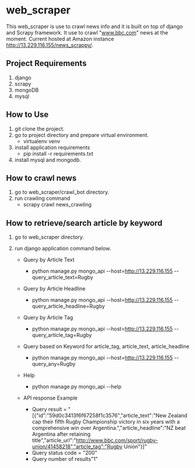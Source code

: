 # web_scraper

This web_scraper is use to crawl news info and it is built on top of django and Scrapy framework. It use to crawl "www.bbc.com" news at the moment. Current hosted at Amazon instance http://13.229.116.155/news_scrappy/.

Project Requirements
----------------------------
1. django
2. scrapy
3. mongoDB
4. mysql


How to Use
---------------
1. git clone the project.
2. go to project directory and prepare virtual environment.
    - virtualenv venv
3. install application requirements
    - pip install -r requirements.txt 
4. install mysql and mongodb.


How to crawl news
----------------------
1. go to web_scraper/crawl_bot directory.
2. run crawling command 
   - scrapy crawl news_crawling 
   
   
How to retrieve/search article by keyword
--------------------------------------
1. go to web_scraper directory.
2. run django application command below.

   - Query by Article Text 
      - python manage.py mongo_api --host=http://13.229.116.155 --query_article_text=Rugby
   - Query by Article Headline
      - python manage.py mongo_api --host=http://13.229.116.155 --query_article_headline=Rugby
   - Query by Article Tag
      - python manage.py mongo_api --host=http://13.229.116.155 --query_article_tag=Rugby
   - Query based on Keyword for article_tag, article_text, article_headline
      - python manage.py mongo_api --host=http://13.229.116.155 --query_any=Rugby   
   - Help 
      - python manage.py mongo_api --help
   
   - API response Example
     * Query result = "[{"id":"59d0c3413f6f67258f1c3576","article_text":"New Zealand cap their fifth Rugby Championship victory in six years with a comprehensive win over Argentina.","article_headline":"NZ beat Argentina after retaining title","article_url":"http://www.bbc.com/sport/rugby-union/41458218","article_tag":"Rugby Union"}]"
     * Query status code = "200"
     * Query number of results"1"
      
